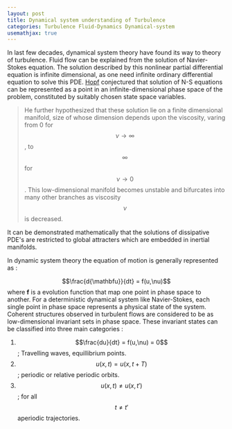 ```yaml
---
layout: post
title: Dynamical system understanding of Turbulence
categories: Turbulence Fluid-Dynamics Dynamical-system
usemathjax: true
---
```


In last few decades, dynamical system theory have found its way to theory of turbulence. Fluid flow can be explained from the solution of Navier-Stokes equation. The solution described by this  nonlinear partial differential equation is infinite dimensional, as one need infinite ordinary differential equation to solve this PDE. [Hopf](https://en.wikipedia.org/wiki/Eberhard_Hopf) conjectured that solution of N-S equations can be represented as a point in an infinite-dimensional phase space of the problem, constituted by suitably chosen state space variables. 

>He further hypothesized that these solution lie on a finite dimensional manifold, size of whose dimension depends upon the viscosity, varing from 0 for $$\nu \to \infty$$, to $$\infty$$ for $$\nu \to 0$$. This low-dimensional manifold  becomes unstable and bifurcates into many other branches as viscosity $$\nu$$ is decreased. 

It can be demonstrated mathematically that the solutions of dissipative PDE's are restricted to global attracters which are embedded in inertial manifolds.

In dynamic system theory the equation of motion is  generally represented as :

 $$\frac{d{\mathbfu}}{dt} = f(u,\nu)$$
where **f** is a evolution function that map one point in phase space to another. For a deterministic dynamical system like Navier-Stokes, each single point in phase space represents a physical state of the system. Coherent structures observed in turbulent flows are considered 
to be as low-dimensional invariant sets in phase space. These invariant states can be classified into three main categories :



1. $$\frac{du}{dt} = f(u,\nu) = 0$$; Travelling waves, equillibrium points.
 2. $$u(x,t) = u(x,t+T)$$;  periodic or relative periodic orbits.
 3. $$u(x,t) \neq u(x,t')$$;  for all $$t \neq t'$$ aperiodic trajectories. 